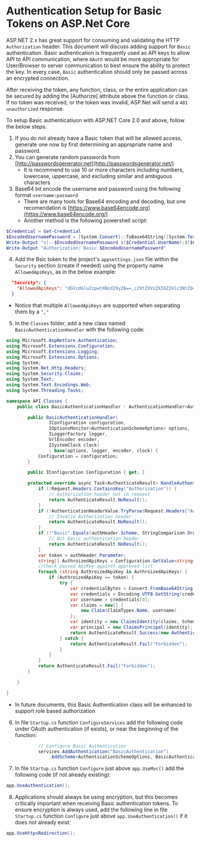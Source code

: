 # Authentication Setup for Basic Tokens on ASP.Net Core

ASP.NET 2.x has great support for consuming and validating the HTTP `Authorization` header.  This document will discuss adding support for `Basic` authentication.  Basic authentication is frequently used as API keys to allow API to API communication, where `OAuth` would be more appropriate for User/Browser to server communication to best ensure the ability to protect the key.  In every case, `Basic` authentication should only be passed across an encrypted connection.

After receiving the token, any function, class, or the entire application can be secured by adding the [Authorize] attribute above the function or class.  If no token was received, or the token was invalid, ASP.Net will send a `401 unauthorized` response.  

To setup Basic authenticatiuon with ASP.NET Core 2.0 and above, follow the below steps:

1. If you do not already have a Basic token that will be allowed access, generate one now by first determining an appropriate name and password.
2. You can generate random passwords from [http://passwordsgenerator.net](http://passwordsgenerator.net/)
   * It is recommend to use 10 or more characters including numbers, lowercase, uppercase, and excluding similar and ambiguous characters
3. Base64 bit encode the username and password using the following format `username:password`
   * There are many tools for Base64 encoding and decoding, but one recomendation is [https://www.base64encode.org](https://www.base64encode.org/)
   * Another method is the following powershell script:

```powershell
$Credential = Get-Credential
$EncodedUsernamePassword = [System.Convert]::ToBase64String([System.Text.Encoding]::UTF8.GetBytes($('{0}:{1}' -f $Credential.UserName, $Credential.GetNetworkCredential().Password)))
Write-Output "<!--$EncodedUsernamePassword $($Credential.UserName):$($Credential.GetNetworkCredential().Password)-->"
Write-Output "Authorization: Basic $EncodedUsernamePassword"
```

4. Add the Bsic token to the project's `appsettings.json` file within the `Security` section (create if needed) using the property name `AllowedApiKeys`, as in the below example:

```json
  "Security": {
    "AllowedApiKeys": "dGVzdGluZzpwYXNzd29yZA==,c29tZXVzZXI6Z3Vlc3NtZQ=="
  }
```

   * Notice that multiple `AllowedApiKeys` are supported when separating them by a `","`

5. In the `Classes` folder, add a new class named `BasicAuthenticationHandler` with the following code:

```cs
using Microsoft.AspNetCore.Authentication;
using Microsoft.Extensions.Configuration;
using Microsoft.Extensions.Logging;
using Microsoft.Extensions.Options;
using System;
using System.Net.Http.Headers;
using System.Security.Claims;
using System.Text;
using System.Text.Encodings.Web;
using System.Threading.Tasks;

namespace API.Classes {
    public class BasicAuthenticationHandler : AuthenticationHandler<AuthenticationSchemeOptions> {

        public BasicAuthenticationHandler(
                IConfiguration configuration,
                IOptionsMonitor<AuthenticationSchemeOptions> options,
                ILoggerFactory logger,
                UrlEncoder encoder,
                ISystemClock clock)
                : base(options, logger, encoder, clock) {
            Configuration = configuration;
        }

        public IConfiguration Configuration { get; }

        protected override async Task<AuthenticateResult> HandleAuthenticateAsync() {
            if (!Request.Headers.ContainsKey("Authorization")) {
                // Authorization header not in request
                return AuthenticateResult.NoResult();
            }
            if (!AuthenticationHeaderValue.TryParse(Request.Headers["Authorization"], out AuthenticationHeaderValue authHeader)) {
                // Invalid Authorization header
                return AuthenticateResult.NoResult();
            }
            if (!"Basic".Equals(authHeader.Scheme, StringComparison.OrdinalIgnoreCase)) {
                // Not Basic authentication header
                return AuthenticateResult.NoResult();
            }
            var token = authHeader.Parameter;
            string[] AuthroizedApiKeys = Configuration.GetValue<string>("Security:AllowedApiKeys").Split(',');
            //Check passed ApiKey against approved list
            foreach (string AuthroizedApiKey in AuthroizedApiKeys) {
                if (AuthroizedApiKey == token) {
                    try {
                        var credentialBytes = Convert.FromBase64String(token);
                        var credentials = Encoding.UTF8.GetString(credentialBytes).Split(':');
                        var username = credentials[0];
                        var claims = new[] {
                            new Claim(ClaimTypes.Name, username)
                        };
                        var identity = new ClaimsIdentity(claims, Scheme.Name);
                        var principal = new ClaimsPrincipal(identity);
                        return AuthenticateResult.Success(new AuthenticationTicket(principal, Scheme.Name));
                    } catch {
                        return AuthenticateResult.Fail("Forbidden");
                    }
                }
            }
            return AuthenticateResult.Fail("Forbidden");
        }

    }

}
```

   * In future documents, this Basic Authentication class will be enhanced to support role based authorization

6. In file `Startup.cs` function `ConfigureServices` add the following code under OAuth authentication (if exists), or near the beginning of the function:

```cs
            // Configure Basic Authentication
            services.AddAuthentication("BasicAuthentication")
                .AddScheme<AuthenticationSchemeOptions, BasicAuthenticationHandler>("BasicAuthentication", null);

```

7. In file `Startup.cs` function `Configure` just above `app.UseMvc()` add the following code (if not already existing):

```cs
app.UseAuthentication();
```

8. Applications should always be using encryption, but this becomes critically important when receiving Basic authentication tokens.  To ensure encryption is always used, add the following line in file `Startup.cs` function `Configure` just above `app.UseAuthentication()` if it does not already exist:

```cs
app.UseHttpsRedirection();
```